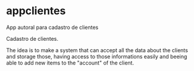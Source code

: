# appclientes
App autoral para cadastro de clientes

Cadastro de clientes.



The idea is to make a system that can accept all the data about the clients and storage those, having access to those informations easily and beeing able to add new items to the "account" of the client.
